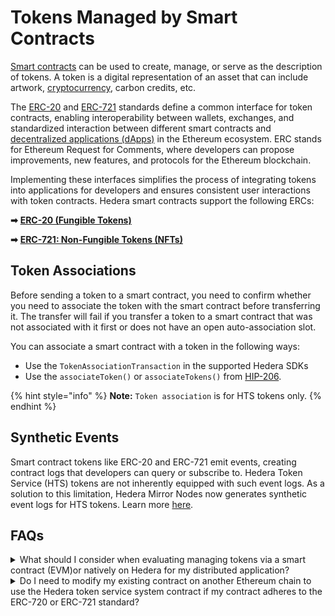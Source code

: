 # Tokens Managed by Smart Contracts

[Smart contracts](../../../support-and-community/glossary.md#smart-contract) can be used to create, manage, or serve as the description of tokens. A token is a digital representation of an asset that can include artwork, [cryptocurrency](../../../support-and-community/glossary.md#cryptocurrency), carbon credits, etc.

The [ERC-20](../../../support-and-community/glossary.md#erc-20) and [ERC-721](../../../support-and-community/glossary.md#erc-721) standards define a common interface for token contracts, enabling interoperability between wallets, exchanges, and standardized interaction between different smart contracts and [decentralized applications (dApps)](../../../support-and-community/glossary.md#decentralized-application-dapp) in the Ethereum ecosystem. ERC stands for Ethereum Request for Comments, where developers can propose improvements, new features, and protocols for the Ethereum blockchain.

Implementing these interfaces simplifies the process of integrating tokens into applications for developers and ensures consistent user interactions with token contracts. Hedera smart contracts support the following ERCs:

**➡** [**ERC-20 (Fungible Tokens)**](erc-20-fungible-tokens.md)

**➡** [**ERC-721: Non-Fungible Tokens (NFTs)**](erc-721-non-fungible-tokens-nfts.md)

## **Token Associations**

Before sending a token to a smart contract, you need to confirm whether you need to associate the token with the smart contract before transferring it. The transfer will fail if you transfer a token to a smart contract that was not associated with it first or does not have an open auto-association slot.&#x20;

You can associate a smart contract with a token in the following ways:

* Use the `TokenAssociationTransaction` in the supported Hedera SDKs
* Use the `associateToken()` or `associateTokens()` from [HIP-206](https://hips.hedera.com/hip/hip-206).

{% hint style="info" %}
**Note:** `Token association` is for HTS tokens only.
{% endhint %}

## Synthetic Events

Smart contract tokens like ERC-20 and ERC-721 emit events, creating contract logs that developers can query or subscribe to. Hedera Token Service (HTS) tokens are not inherently equipped with such event logs. As a solution to this limitation, Hedera Mirror Nodes now generates synthetic event logs for HTS tokens. Learn more [here](../../mirror-nodes/#synthetic-smart-contract-contract-logs).&#x20;

## FAQs

<details>

<summary>What should I consider when evaluating managing tokens via a smart contract (EVM)or natively on Hedera for my distributed application?</summary>

**Speed:** HTS transactions are native and offer faster execution time than a smart contract execution.

**Pricing:** Native services should be cheaper than the equivalent smart contract scenario.

</details>

<details>

<summary>Do I need to modify my existing contract on another Ethereum chain to use the Hedera token service system contract if my contract adheres to the ERC-720 or ERC-721 standard?</summary>

No, you do not need to modify your existing smart contract deployed to another EVM compatible chain.

</details>
